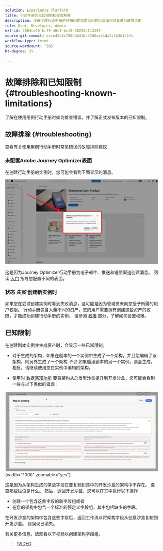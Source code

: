 ```yaml
---
solution: Experience Platform
title: 行动手册的已知限制和疑难解答
description: 详细了解行动手册的已知问题和常见问题以及如何对其进行故障诊断
role: User, Developer, Admin
exl-id: 2604ce26-bcf9-46e1-bc10-30252a113159
source-git-commit: ecce42e2c759bda31bc37d0aae1da2c7b3d141fc
workflow-type: tm+mt
source-wordcount: '395'
ht-degree: 2%

---
```



# 故障排除和已知限制 {#troubleshooting-known-limitations}

了解在使用用例行动手册时如何排查错误，并了解正式发布版本的已知限制。

## 故障排除 {#troubleshooting}

查看有关使用用例行动手册时常见错误的故障排除建议

### 未配置Adobe Journey Optimizer表面

在创建行动手册的实例时，您可能会看到下面显示的消息。

![疑难解答](/help/use-case-playbooks/assets/playbooks/troubleshooting/troubleshooting-ajo.png)

这是因为Journey Optimizer行动手册为电子邮件、推送和短信渠道创建消息。 阅读 [入门](/help/use-case-playbooks/playbooks/get-started.md#configure-sandbox-and-channel-surfaces-in-journey-optimizer) 指导您配置不同的表面。

### 状态 *失败* 创建新实例时

如果您在尝试创建实例时看到失败消息，这可能是因为管理员未向您授予所需的用户权限。 行动手册包含大量不同的资产，您的用户需要拥有创建这些资产的权限，才能成功创建行动手册的实例。 请参阅 [权限](/help/use-case-playbooks/playbooks/get-started.md#grant-your-team-the-required-access-permissions) 部分，了解如何设置权限。

## 已知限制

在创建剧本实例并生成资产时，会显示一些已知限制。

* 对于生成的架构，如果在剧本的一个实例中生成了一个架构，并且您编辑了该架构，则另外生成了一个架构 *不会* 如果启用剧本的另一个实例，则会生成。 相反，请继续使用您在实例中编辑的架构。

* 使用时 [数据感知功能](/help/use-case-playbooks/playbooks/data-awareness.md) 要将架构从启发型沙盒提升到开发沙盒，您可能会看到一些与以下类似的错误：

![架构映射工作流中显示的错误。](/help/use-case-playbooks/assets/playbooks/troubleshooting/schema-errors.png){width="1000" zoomable="yes"}

这是因为从架构生成的某些字段在要复制到其中的开发沙盒的架构中不存在。 查查那些栏位是什么。 然后，返回开发沙盒，您可以在其中执行以下操作：

* 创建一个包含这些字段的新字段组或者
* 在您的架构中包含一个标准的预定义字段组，其中包括缺少的字段。

在开发沙盒的架构中包含这些字段后，返回工作流以将架构字段从创意沙盒复制到开发沙盒。 错误现已消失。

有关更多信息，请观看以下视频以创建架构字段组。

>[!VIDEO](https://video.tv.adobe.com/v/27013/?learn=on)
